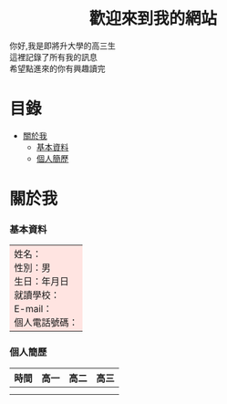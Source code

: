 # <center>歡迎來到我的網站</center>

你好,我是即將升大學的高三生<br>
這裡記錄了所有我的訊息<br>
希望點進來的你有興趣讀完<br>

# 目錄
* [關於我](#關於我)
   * [基本資料](#基本資料)
   * [個人簡歷](#個人簡歷)

# 關於我
### 基本資料
<table><tr><td bgcolor=MistyRose>
    姓名：<br>
    性別：男<br>
    生日：年月日<br>
    就讀學校：<br>
    E-mail：<br>
    個人電話號碼：<br>
</td></tr></table>

### 個人簡歷

| 時間      | 高一 | 高二     | 高三  |
| :---        |    :----   |         :---- |  :---- |
|       |        |    |   |
|    |         |       |   |
